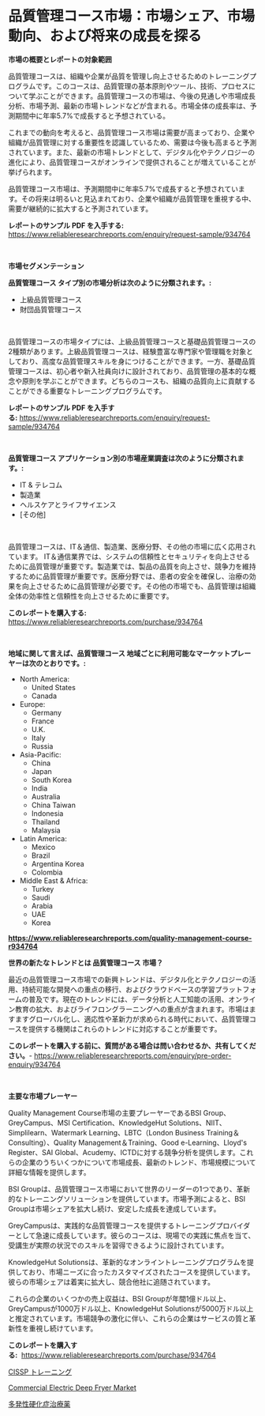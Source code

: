 <p><h1>品質管理コース市場：市場シェア、市場動向、および将来の成長を探る</h1></p><p><strong>市場の概要とレポートの対象範囲</strong></p>
<p><p>品質管理コースは、組織や企業が品質を管理し向上させるためのトレーニングプログラムです。このコースは、品質管理の基本原則やツール、技術、プロセスについて学ぶことができます。品質管理コースの市場は、今後の見通しや市場成長分析、市場予測、最新の市場トレンドなどが含まれる。市場全体の成長率は、予測期間中に年率5.7%で成長すると予想されている。</p><p>これまでの動向を考えると、品質管理コース市場は需要が高まっており、企業や組織が品質管理に対する重要性を認識しているため、需要は今後も高まると予測されています。また、最新の市場トレンドとして、デジタル化やテクノロジーの進化により、品質管理コースがオンラインで提供されることが増えていることが挙げられます。</p><p>品質管理コース市場は、予測期間中に年率5.7%で成長すると予想されています。その将来は明るいと見込まれており、企業や組織が品質管理を重視する中、需要が継続的に拡大すると予測されています。</p></p>
<p><strong>レポートのサンプル PDF を入手する:</strong> <a href="https://www.reliableresearchreports.com/enquiry/request-sample/934764">https://www.reliableresearchreports.com/enquiry/request-sample/934764</a></p>
<p>&nbsp;</p>
<p><strong>市場セグメンテーション</strong></p>
<p><strong>品質管理コース タイプ別の市場分析は次のように分類されます。:</strong></p>
<p><ul><li>上級品質管理コース</li><li>財団品質管理コース</li></ul></p>
<p>&nbsp;</p>
<p><p>品質管理コースの市場タイプには、上級品質管理コースと基礎品質管理コースの2種類があります。上級品質管理コースは、経験豊富な専門家や管理職を対象としており、高度な品質管理スキルを身につけることができます。一方、基礎品質管理コースは、初心者や新入社員向けに設計されており、品質管理の基本的な概念や原則を学ぶことができます。どちらのコースも、組織の品質向上に貢献することができる重要なトレーニングプログラムです。</p></p>
<p><strong>レポートのサンプル PDF を入手する:</strong>&nbsp;<a href="https://www.reliableresearchreports.com/enquiry/request-sample/934764">https://www.reliableresearchreports.com/enquiry/request-sample/934764</a></p>
<p>&nbsp;</p>
<p><strong> 品質管理コース アプリケーション別の市場産業調査は次のように分類されます。:</strong></p>
<p><ul><li>IT & テレコム</li><li>製造業</li><li>ヘルスケアとライフサイエンス</li><li>[その他]</li></ul></p>
<p>&nbsp;</p>
<p><p>品質管理コースは、IT＆通信、製造業、医療分野、その他の市場に広く応用されています。 IT＆通信業界では、システムの信頼性とセキュリティを向上させるために品質管理が重要です。製造業では、製品の品質を向上させ、競争力を維持するために品質管理が重要です。医療分野では、患者の安全を確保し、治療の効果を向上させるために品質管理が必要です。その他の市場でも、品質管理は組織全体の効率性と信頼性を向上させるために重要です。</p></p>
<p><strong>このレポートを購入する:</strong>&nbsp; <a href="https://www.reliableresearchreports.com/purchase/934764">https://www.reliableresearchreports.com/purchase/934764</a></p>
<p>&nbsp;</p>
<p><strong>地域に関して言えば、品質管理コース 地域ごとに利用可能なマーケットプレーヤーは次のとおりです。:</strong></p>
<p><ul>
    <li>
        North America:
        <ul>
            <li>United States</li>
            <li>Canada</li>
        </ul>
    </li>
    <li>
        Europe:
        <ul>
            <li>Germany</li>
            <li>France</li>
            <li>U.K.</li>
            <li>Italy</li>
            <li>Russia</li>
        </ul>
    </li>
    <li>
        Asia-Pacific:
        <ul>
            <li>China</li>
            <li>Japan</li>
            <li>South Korea</li>
            <li>India</li>
            <li>Australia</li>
            <li>China Taiwan</li>
            <li>Indonesia</li>
            <li>Thailand</li>
            <li>Malaysia</li>
        </ul>
    </li>
    <li>
        Latin America:
        <ul>
            <li>Mexico</li>
            <li>Brazil</li>
            <li>Argentina Korea</li>
            <li>Colombia</li>
        </ul>
    </li>
    <li>
        Middle East & Africa:
        <ul>
            <li>Turkey</li>
            <li>Saudi</li>
            <li>Arabia</li>
            <li>UAE</li>
            <li>Korea</li>
        </ul>
    </li>
    </ul></p>
<p><strong><a href="https://www.reliableresearchreports.com/quality-management-course-r934764">https://www.reliableresearchreports.com/quality-management-course-r934764</a></strong>&nbsp;</p>
<p><strong>世界の新たなトレンドとは 品質管理コース 市場？</strong></p>
<p><p>最近の品質管理コース市場での新興トレンドは、デジタル化とテクノロジーの活用、持続可能な開発への重点の移行、およびクラウドベースの学習プラットフォームの普及です。現在のトレンドには、データ分析と人工知能の活用、オンライン教育の拡大、およびライフロングラーニングへの重点が含まれます。市場はますますグローバル化し、適応性や革新力が求められる時代において、品質管理コースを提供する機関はこれらのトレンドに対応することが重要です。</p></p>
<p><strong>このレポートを購入する前に、質問がある場合は問い合わせるか、共有してください。</strong>- <a href="https://www.reliableresearchreports.com/enquiry/pre-order-enquiry/934764">https://www.reliableresearchreports.com/enquiry/pre-order-enquiry/934764</a></p>
<p>&nbsp;</p>
<p><strong>主要な市場プレーヤー</strong></p>
<p><p>Quality Management Course市場の主要プレーヤーであるBSI Group、GreyCampus、MSI Certification、KnowledgeHut Solutions、NIIT、Simplilearn、Watermark Learning、LBTC（London Business Training＆Consulting）、Quality Management＆Training、Good e-Learning、Lloyd's Register、SAI Global、Acudemy、ICTDに対する競争分析を提供します。これらの企業のうちいくつかについて市場成長、最新のトレンド、市場規模について詳細な情報を提供します。</p><p>BSI Groupは、品質管理コース市場において世界のリーダーの1つであり、革新的なトレーニングソリューションを提供しています。市場予測によると、BSI Groupは市場シェアを拡大し続け、安定した成長を達成しています。</p><p>GreyCampusは、実践的な品質管理コースを提供するトレーニングプロバイダーとして急速に成長しています。彼らのコースは、現場での実践に焦点を当て、受講生が実際の状況でのスキルを習得できるように設計されています。</p><p>KnowledgeHut Solutionsは、革新的なオンライントレーニングプログラムを提供しており、市場ニーズに合ったカスタマイズされたコースを提供しています。彼らの市場シェアは着実に拡大し、競合他社に追随されています。</p><p>これらの企業のいくつかの売上収益は、BSI Groupが年間1億ドル以上、GreyCampusが1000万ドル以上、KnowledgeHut Solutionsが5000万ドル以上と推定されています。市場競争の激化に伴い、これらの企業はサービスの質と革新性を重視し続けています。</p></p>
<p><strong>このレポートを購入する:</strong>&nbsp;&nbsp;<a href="https://www.reliableresearchreports.com/purchase/934764">https://www.reliableresearchreports.com/purchase/934764</a></p>
<p><p><a href="https://github.com/zjkmgcs938405/Market-Research-Report-List-2/blob/main/906486669182.md">CISSP トレーニング</a></p><p><a href="https://issuu.com/reportprime-2/docs/commercial-electric-deep-fryer-market-size-2030.pp">Commercial Electric Deep Fryer Market</a></p><p><a href="https://github.com/roulaayoub-saad/Market-Research-Report-List-1/blob/main/641831769183.md">多発性硬化症治療薬</a></p></p>